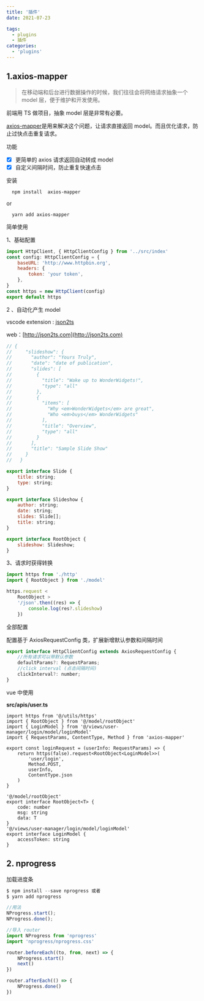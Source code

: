 ```yaml
---
title: '插件'
date: 2021-07-23

tags:
  - plugins
  - 插件
categories:
  - 'plugins'
---
```


## 1.axios-mapper

> 在移动端和后台进行数据操作的时候，我们往往会将网络请求抽象一个 model 层，便于维护和开发使用。

前端用 TS 做项目，抽象 model 层是非常有必要。

[axios-mapper](https://github.com/RainManGO/axios-mapper)是用来解决这个问题，让请求直接返回 model。而且优化请求，防止过快点击重复请求。

功能

- [x] 更简单的 axios 请求返回自动转成 model
- [x] 自定义间隔时间，防止重复快速点击

安装

```shell
  npm install  axios-mapper
```

or

```shell
  yarn add axios-mapper
```

简单使用

1、基础配置

```js
import HttpClient, { HttpClientConfig } from '../src/index'
const config: HttpClientConfig = {
	baseURL: 'http://www.httpbin.org',
	headers: {
		token: 'your token',
	},
}
const https = new HttpClient(config)
export default https
```

2 、自动化产生 model

vscode extension : [json2ts](https://marketplace.visualstudio.com/items?itemName=GregorBiswanger.json2ts)

web：[http://json2ts.com](http://json2ts.com)

```javascript
// {
//     "slideshow": {
//       "author": "Yours Truly",
//       "date": "date of publication",
//       "slides": [
//         {
//           "title": "Wake up to WonderWidgets!",
//           "type": "all"
//         },
//         {
//           "items": [
//             "Why <em>WonderWidgets</em> are great",
//             "Who <em>buys</em> WonderWidgets"
//           ],
//           "title": "Overview",
//           "type": "all"
//         }
//       ],
//       "title": "Sample Slide Show"
//     }
//   }

export interface Slide {
	title: string;
	type: string;
}

export interface Slideshow {
	author: string;
	date: string;
	slides: Slide[];
	title: string;
}

export interface RootObject {
	slideshow: Slideshow;
}
```

3、请求时获得转换

```javascript
import https from './http'
import { RootObject } from './model'

https.request <
	RootObject >
	'/json'.then((res) => {
		console.log(res?.slideshow)
	})
```

全部配置

配置基于 AxiosRequestConfig 类，扩展新增默认参数和间隔时间

```javascript
export interface HttpClientConfig extends AxiosRequestConfig {
	//所有请求可以带默认参数
	defaultParams?: RequestParams;
	//click interval (点击间隔时间)
	clickInterval?: number;
}
```

vue 中使用

**src/apis/user.ts**

```tsx
import https from '@/utils/https'
import { RootObject } from '@/model/rootObject'
import { LoginModel } from '@/views/user-manager/login/model/loginModel'
import { RequestParams, ContentType, Method } from 'axios-mapper'

export const loginRequest = (userInfo: RequestParams) => {
	return https(false).request<RootObject<LoginModel>>(
		'user/login',
		Method.POST,
		userInfo,
		ContentType.json
	)
}
```

```tsx
'@/model/rootObject'
export interface RootObject<T> {
	code: number
	msg: string
	data: T
}
'@/views/user-manager/login/model/loginModel'
export interface LoginModel {
	accessToken: string
}
```

## 2. nprogress

加载进度条

```typescript
$ npm install --save nprogress 或者
$ yarn add nprogress

//用法
NProgress.start();
NProgress.done();
```

```typescript
//导入 router
import NProgress from 'nprogress'
import 'nprogress/nprogress.css'

router.beforeEach((to, from, next) => {
	NProgress.start()
	next()
})

router.afterEach(() => {
	NProgress.done()
})
```
